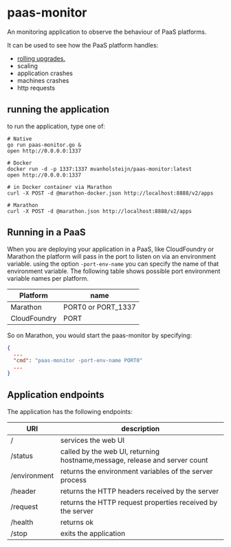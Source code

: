 # paas-monitor
An monitoring application to observe the behaviour of PaaS platforms.

It can be used to see  how the PaaS platform handles:

- [rolling upgrades.](http://blog.xebia.com/2015/04/06/rolling-upgrade-of-docker-applications-using-coreos-and-consul/)
- scaling
- application crashes
- machines crashes
- http requests

## running the application

to run the application, type one of:

```
# Native 
go run paas-monitor.go &
open http://0.0.0.0:1337

# Docker
docker run -d -p 1337:1337 mvanholsteijn/paas-monitor:latest
open http://0.0.0.0:1337

# in Docker container via Marathon
curl -X POST -d @marathon-docker.json http://localhost:8888/v2/apps

# Marathon 
curl -X POST -d @marathon.json http://localhost:8888/v2/apps
```

## Running in a PaaS

When you are deploying your application in a PaaS, like CloudFoundry or Marathon the platform
will pass in the port to listen on via an environment variable. using the option `-port-env-name`
you can specify the name of that environment variable. The following table shows possible
port environment variable names per platform.


| Platform | name |
| -------- | -----|
| Marathon | PORT0 or PORT_1337 |
| CloudFoundry | PORT |

So on Marathon, you would start the paas-monitor by specifying:

```json
{
  ...
  "cmd": "paas-monitor -port-env-name PORT0"
  ...
}
```

## Application endpoints
The application has the following endpoints:

| URI | description |
| --- | ------------|
| /		| services the web UI|
| /status	| called by the web UI, returning hostname,message, release and server count|
| /environment	| returns the environment variables of the server process|
| /header	| returns the HTTP headers received by the server|
| /request	| returns the HTTP request properties received by the server|
| /health	| returns ok|
| /stop		| exits the application|

